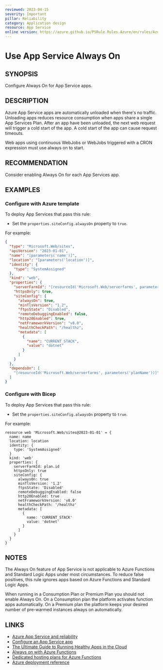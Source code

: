 ```yaml
---
reviewed: 2023-04-15
severity: Important
pillar: Reliability
category: Application design
resource: App Service
online version: https://azure.github.io/PSRule.Rules.Azure/en/rules/Azure.AppService.AlwaysOn/
---
```


# Use App Service Always On

## SYNOPSIS

Configure Always On for App Service apps.

## DESCRIPTION

Azure App Service apps are automatically unloaded when there's no traffic.
Unloading apps reduces resource consumption when apps share a single App Services Plan.
After an app have been unloaded, the next web request will trigger a cold start of the app.
A cold start of the app can cause request timeouts.

Web apps using continuous WebJobs or WebJobs triggered with a CRON expression must use always on to start.

## RECOMMENDATION

Consider enabling Always On for each App Services app.

## EXAMPLES

### Configure with Azure template

To deploy App Services that pass this rule:

- Set the `properties.siteConfig.alwaysOn` property to `true`.

For example:

```json
{
  "type": "Microsoft.Web/sites",
  "apiVersion": "2023-01-01",
  "name": "[parameters('name')]",
  "location": "[parameters('location')]",
  "identity": {
    "type": "SystemAssigned"
  },
  "kind": "web",
  "properties": {
    "serverFarmId": "[resourceId('Microsoft.Web/serverfarms', parameters('planName'))]",
    "httpsOnly": true,
    "siteConfig": {
      "alwaysOn": true,
      "minTlsVersion": "1.2",
      "ftpsState": "Disabled",
      "remoteDebuggingEnabled": false,
      "http20Enabled": true,
      "netFrameworkVersion": "v8.0",
      "healthCheckPath": "/healthz",
      "metadata": [
        {
          "name": "CURRENT_STACK",
          "value": "dotnet"
        }
      ]
    }
  },
  "dependsOn": [
    "[resourceId('Microsoft.Web/serverfarms', parameters('planName'))]"
  ]
}
```

### Configure with Bicep

To deploy App Services that pass this rule:

- Set the `properties.siteConfig.alwaysOn` property to `true`.

For example:

```bicep
resource web 'Microsoft.Web/sites@2023-01-01' = {
  name: name
  location: location
  identity: {
    type: 'SystemAssigned'
  }
  kind: 'web'
  properties: {
    serverFarmId: plan.id
    httpsOnly: true
    siteConfig: {
      alwaysOn: true
      minTlsVersion: '1.2'
      ftpsState: 'Disabled'
      remoteDebuggingEnabled: false
      http20Enabled: true
      netFrameworkVersion: 'v8.0'
      healthCheckPath: '/healthz'
      metadata: [
        {
          name: 'CURRENT_STACK'
          value: 'dotnet'
        }
      ]
    }
  }
}
```

## NOTES

The Always On feature of App Service is not applicable to Azure Functions and Standard Logic Apps under most circumstances.
To reduce false positives, this rule ignores apps based on Azure Functions and Standard Logic Apps.

When running in a Consumption Plan or Premium Plan you should not enable Always On.
On a Consumption plan the platform activates function apps automatically.
On a Premium plan the platform keeps your desired number of pre-warmed instances always on automatically.

## LINKS

- [Azure App Service and reliability](https://learn.microsoft.com/azure/well-architected/service-guides/azure-app-service/reliability)
- [Configure an App Service app](https://learn.microsoft.com/azure/app-service/configure-common#configure-general-settings)
- [The Ultimate Guide to Running Healthy Apps in the Cloud](https://azure.github.io/AppService/2020/05/15/Robust-Apps-for-the-cloud.html#update-your-default-settings)
- [Always on with Azure Functions](https://github.com/Azure/Azure-Functions/wiki/Enable-Always-On-when-running-on-dedicated-App-Service-Plan)
- [Dedicated hosting plans for Azure Functions](https://learn.microsoft.com/azure/azure-functions/dedicated-plan)
- [Azure deployment reference](https://learn.microsoft.com/azure/templates/microsoft.web/sites#siteconfig-object)
